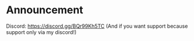 # Announcement

Discord: https://discord.gg/BQr99Kh5TC (And if you want support because support only via my discord!)
